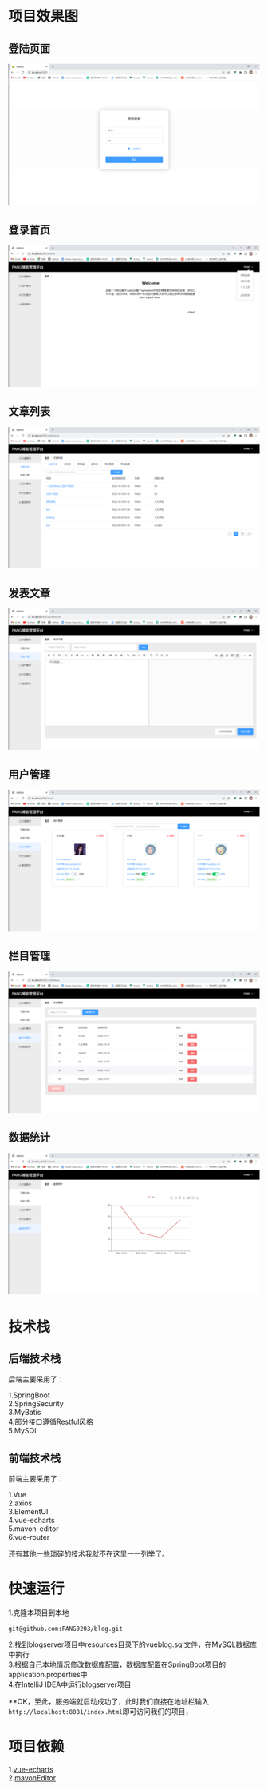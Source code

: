 # 项目效果图  

## 登陆页面

![img](https://raw.githubusercontent.com/FANG0203/blog/main/VBlog-master/doc/login.png)

## 登录首页

![img](https://raw.githubusercontent.com/FANG0203/blog/main/VBlog-master/doc/index.png)

## 文章列表

![img](https://raw.githubusercontent.com/FANG0203/blog/main/VBlog-master/doc/article.png)

  

## 发表文章

  ![img](https://raw.githubusercontent.com/FANG0203/blog/main/VBlog-master/doc/post.png)

## 用户管理

  ![img](https://raw.githubusercontent.com/FANG0203/blog/main/VBlog-master/doc/usermana.png)

## 栏目管理

  ![img](https://raw.githubusercontent.com/FANG0203/blog/main/VBlog-master/doc/category.png)

## 数据统计

  ![img](https://raw.githubusercontent.com/FANG0203/blog/main/VBlog-master/doc/data.png)

# 技术栈  

## 后端技术栈

后端主要采用了：  

1.SpringBoot  
2.SpringSecurity  
3.MyBatis  
4.部分接口遵循Restful风格  
5.MySQL  

## 前端技术栈

前端主要采用了：  

1.Vue  
2.axios  
3.ElementUI  
4.vue-echarts  
5.mavon-editor  
6.vue-router  

还有其他一些琐碎的技术我就不在这里一一列举了。   

# 快速运行  

1.克隆本项目到本地  

```
git@github.com:FANG0203/blog.git
```

2.找到blogserver项目中resources目录下的vueblog.sql文件，在MySQL数据库中执行  
3.根据自己本地情况修改数据库配置，数据库配置在SpringBoot项目的application.properties中  
4.在IntelliJ IDEA中运行blogserver项目  

**OK，至此，服务端就启动成功了，此时我们直接在地址栏输入```http://localhost:8081/index.html```即可访问我们的项目，





# 项目依赖  

1.[vue-echarts](https://github.com/Justineo/vue-echarts)  
2.[mavonEditor](https://github.com/hinesboy/mavonEditor)  

